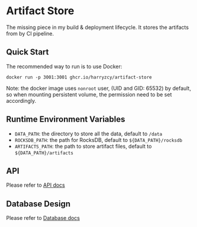 # Artifact Store

The missing piece in my build & deployment lifecycle. It stores the artifacts from by CI pipeline.

## Quick Start

The recommended way to run is to use Docker:

```shell
docker run -p 3001:3001 ghcr.io/harryzcy/artifact-store
```

Note: the docker image uses `nonroot` user, (UID and GID: 65532) by default,
so when mounting persistent volume, the permission need to be set accordingly.

## Runtime Environment Variables

- `DATA_PATH`: the directory to store all the data, default to `/data`
- `ROCKSDB_PATH`: the path for RocksDB, default to `${DATA_PATH}/rocksdb`
- `ARTIFACTS_PATH`: the path to store artifact files, default to `${DATA_PATH}/artifacts`

## API

Please refer to [API docs](docs/api.md)

## Database Design

Please refer to [Database docs](docs/database.md)
